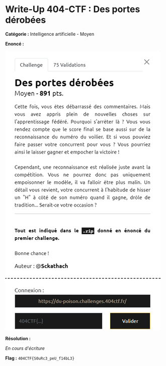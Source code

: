 # Write-Up 404-CTF : Des portes dérobées

__Catégorie :__ Intelligence artificielle - Moyen

**Enoncé :**

![Enoncé](images/enonce.png)

**Résolution :**

_En cours d'écriture_

**Flag :** `404CTF{S0uRc3_peU_f14bL3}`